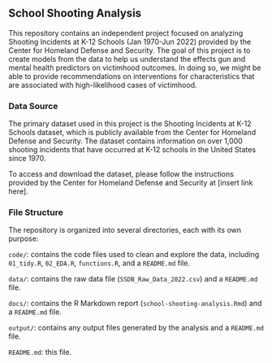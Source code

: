## School Shooting Analysis
This repository contains an independent project focused on analyzing Shooting Incidents at K-12 Schools (Jan 1970-Jun 2022) provided by the Center for Homeland Defense and Security. The goal of this project is to create models from the data to help us understand the effects gun and mental health predictors on victimhood outcomes. In doing so, we might be able to provide recommendations on interventions for characteristics that are associated with high-likelihood cases of victimhood.

### Data Source
The primary dataset used in this project is the Shooting Incidents at K-12 Schools dataset, which is publicly available from the Center for Homeland Defense and Security. The dataset contains information on over 1,000 shooting incidents that have occurred at K-12 schools in the United States since 1970.

To access and download the dataset, please follow the instructions provided by the Center for Homeland Defense and Security at [insert link here].

### File Structure
The repository is organized into several directories, each with its own purpose:

`code/`: contains the code files used to clean and explore the data, including `01_tidy.R`, `02_EDA.R`, `functions.R`, and a `README.md` file.

`data/`: contains the raw data file (`SSDB_Raw_Data_2022.csv`) and a `README.md` file.

`docs/`: contains the R Markdown report (`school-shooting-analysis.Rmd`) and a `README.md` file.

`output/`: contains any output files generated by the analysis and a `README.md` file.

`README.md`: this file.
